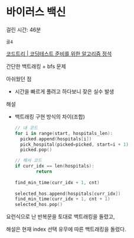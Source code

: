 # 바이러스 백신

걸린  시간: 46분

`골4`

[코드트리 | 코딩테스트 준비를 위한 알고리즘 정석](https://www.codetree.ai/training-field/frequent-problems/problems/vaccine-for-virus/description?page=3&pageSize=20)

간단한 백트래킹 + bfs 문제

아쉬웠던 점

- 시간을 빠르게 풀려고 하다보니 잦은 실수 발생

해설

- 백트래킹 구현 방식의 차이(조합)

  ```kotlin
  // 내 코드
  for i in range(start, hospitals_len):
    picked.append(hospitals[i])
    pick_hospital(picked=picked, start=i + 1)
    picked.pop()
  
  // 해서 코드
  if curr_idx == len(hospitals):
          return
          
  find_min_time(curr_idx + 1, cnt)
      
  selected_hos.append(hospitals[curr_idx])
  find_min_time(curr_idx + 1, cnt + 1)
  selected_hos.pop()        
  ```

요런식으로 난 반복문을 토대로 백트래킹을 돌렸고,

해설은 현재 index 선택 유무에 따른 백트래킹을 돌렸다.